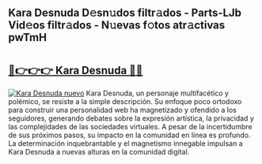 ## Kara Desnuda D𝚎sn𝚞dos filtr𝚊dos - Parts-LJb Vid𝚎os filtr𝚊dos - N𝚞evas f𝚘tos atr𝚊ctivas pwTmH

# <h2><a href="http://mb33k3e.tromn.icu/?c=Kara+Desnuda">🔗👉👉👉 Kara Desnuda 🔗🔗</a></h2>

[![Kara Desnuda nuevo](https://i.imgur.com/pEAQMta.gif)](http://mb33k3e.tromn.icu/?c=Kara+Desnuda)
Kara Desnuda, un personaje multifacético y polémico, se resiste a la simple descripción. Su enfoque poco ortodoxo para construir una personalidad web ha magnetizado y ofendido a los seguidores, generando debates sobre la expresión artística, la privacidad y las complejidades de las sociedades virtuales. A pesar de la incertidumbre de sus próximos pasos, su impacto en la comunidad en línea es profundo. La determinación inquebrantable y el magnetismo innegable impulsan a Kara Desnuda a nuevas alturas en la comunidad digital.

